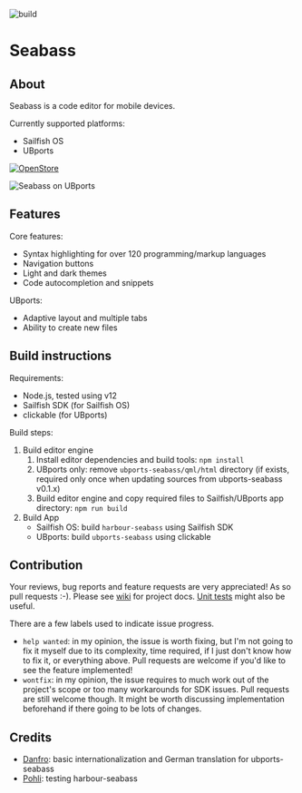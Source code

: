 ![build](https://github.com/milikhin/seabass2/workflows/build/badge.svg)

# Seabass
## About

Seabass is a code editor for mobile devices.

Currently supported platforms:

* Sailfish OS
* UBports

[![OpenStore](https://open-store.io/badges/en_US.png)](https://open-store.io/app/seabass2.mikhael)

![Seabass on UBports](http://milikhin.name/img/seabass/seabass-desktop-02.png)

## Features
Core features:
* Syntax highlighting for over 120 programming/markup languages
* Navigation buttons
* Light and dark themes
* Code autocompletion and snippets

UBports:
* Adaptive layout and multiple tabs
* Ability to create new files

## Build instructions

Requirements:

* Node.js, tested using v12
* Sailfish SDK (for Sailfish OS)
* clickable (for UBports)

Build steps:

1. Build editor engine  
   1. Install editor dependencies and build tools: `npm install`
   1. UBports only: remove `ubports-seabass/qml/html` directory (if exists, required only once when updating sources from ubports-seabass v0.1.x)
   1. Build editor engine and copy required files to Sailfish/UBports app directory: `npm run build`
1. Build App  
   * Sailfish OS: build `harbour-seabass` using Sailfish SDK
   * UBports: build `ubports-seabass` using clickable

## Contribution

Your reviews, bug reports and feature requests are very appreciated!
As so pull requests :-). Please see [wiki](https://github.com/milikhin/seabass2/wiki) for project docs. [Unit tests](https://github.com/milikhin/seabass2/tree/master/editor/__tests__) might also be useful.

There are a few labels used to indicate issue progress.
* `help wanted`: in my opinion, the issue is worth fixing, but I'm not going to fix it myself due to its complexity, time required, if I just don't know how to fix it, or everything above. Pull requests are welcome if you'd like to see the feature implemented!
* `wontfix`: in my opinion, the issue requires to much work out of the project's scope or too many workarounds for SDK issues. Pull requests are still welcome though. It might be worth discussing implementation beforehand if there going to be lots of changes.

## Credits

* [Danfro](https://github.com/Danfro): basic internationalization and German translation for ubports-seabass
* [Pohli](https://github.com/Pohli): testing harbour-seabass
